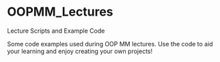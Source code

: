 # OOPMM_Lectures
Lecture Scripts and Example Code

Some code examples used during OOP MM lectures. Use the code to aid your learning and enjoy creating your own projects!
